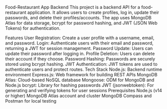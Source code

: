 Food-Restaurant App Backend
This project is a backend API for a food-restaurant application. It allows users to create profiles, log in, update their passwords, and delete their profiles/accounts. The app uses MongoDB Atlas for data storage, bcrypt for password hashing, and JWT (JSON Web Tokens) for authentication.

Features
User Registration: Create a user profile with a username, email, and password.
Login: Authenticate users with their email and password, returning a JWT for session management.
Password Update: Users can update their password after logging in.
Profile Deletion: Users can delete their account if they choose.
Password Hashing: Passwords are securely stored using bcrypt hashing.
JWT Authentication: JWT tokens are used to authenticate users and protect routes.
Tech Stack
Node.js: Backend runtime environment
Express.js: Web framework for building REST APIs
MongoDB Atlas: Cloud-based NoSQL database
Mongoose: ODM for MongoDB and Node.js
bcrypt: Library for hashing passwords
JWT (jsonwebtoken): For generating and verifying tokens for user sessions
Prerequisites
Node.js (v14 or higher)
MongoDB Atlas account and cluster
MongoDB Compass and Postman for local testing
